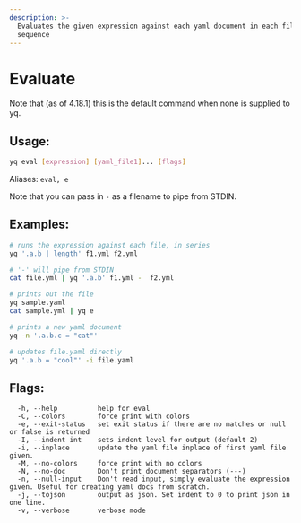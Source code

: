 ```yaml
---
description: >-
  Evaluates the given expression against each yaml document in each file, in
  sequence
---
```


# Evaluate

Note that (as of 4.18.1) this is the default command when none is supplied to yq.

## Usage:&#x20;

```bash
yq eval [expression] [yaml_file1]... [flags]
```

Aliases: `eval, e`

Note that you can pass in `-` as a filename to pipe from STDIN.

## Examples:

```bash
# runs the expression against each file, in series
yq '.a.b | length' f1.yml f2.yml 

# '-' will pipe from STDIN
cat file.yml | yq '.a.b' f1.yml -  f2.yml

# prints out the file
yq sample.yaml 
cat sample.yml | yq e

# prints a new yaml document
yq -n '.a.b.c = "cat"' 

# updates file.yaml directly
yq '.a.b = "cool"' -i file.yaml 
```



## Flags:

```
  -h, --help          help for eval
  -C, --colors        force print with colors
  -e, --exit-status   set exit status if there are no matches or null or false is returned
  -I, --indent int    sets indent level for output (default 2)
  -i, --inplace       update the yaml file inplace of first yaml file given.
  -M, --no-colors     force print with no colors
  -N, --no-doc        Don't print document separators (---)
  -n, --null-input    Don't read input, simply evaluate the expression given. Useful for creating yaml docs from scratch.
  -j, --tojson        output as json. Set indent to 0 to print json in one line.
  -v, --verbose       verbose mode
```
